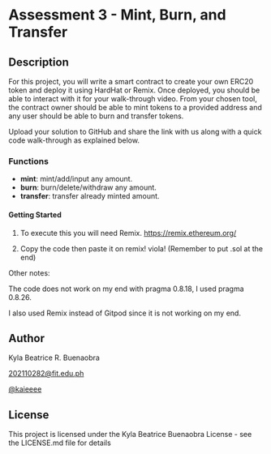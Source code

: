 # Assessment 3 - Mint, Burn, and Transfer

## Description
For this project, you will write a smart contract to create your own ERC20 token and deploy it using HardHat or Remix. Once deployed, you should be able to interact with it for your walk-through video. 
From your chosen tool, the contract owner should be able to mint tokens to a provided address and any user should be able to burn and transfer tokens.

Upload your solution to GitHub and share the link with us along with a quick code walk-through as explained below.

### Functions
- **mint**: mint/add/input any amount.
- **burn**: burn/delete/withdraw any amount.
- **transfer**: transfer already minted amount.

#### Getting Started
1. To execute this you will need Remix. https://remix.ethereum.org/

2. Copy the code then paste it on remix! viola! (Remember to put .sol at the end)

Other notes: 

The code does not work on my end with pragma 0.8.18, I used pragma  0.8.26.

I also used Remix instead of Gitpod since it is not working on my end.


## Author
Kyla Beatrice R. Buenaobra

202110282@fit.edu.ph

[@kaieeee](https://www.facebook.com/KylaBeatriceeee)

## License
This project is licensed under the Kyla Beatrice Buenaobra License - see the LICENSE.md file for details
